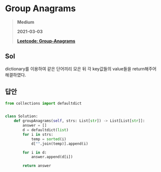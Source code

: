 # Group Anagrams
> **Medium**
>
> **2021-03-03**
>
> **[Leetcode: Group-Anagrams](https://leetcode.com/problems/group-anagrams)**


## Sol
dictionary를 이용하여 같은 단어끼리 모은 뒤 각 key값들의 value들을 return해주어 해결하였다.

## 답안
```python
from collections import defaultdict


class Solution:
    def groupAnagrams(self, strs: List[str]) -> List[List[str]]:
        answer = []
        d = defaultdict(list)
        for i in strs:
            temp = sorted(i)
            d["".join(temp)].append(i)

        for i in d:
            answer.append(d[i])

        return answer
```